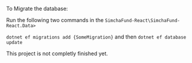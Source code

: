 To Migrate the database:

 Run the following two commands in the `SimchaFund-React\SimchaFund-React.Data>`
 
 `dotnet ef migrations add {SomeMigration}`
and then `dotnet ef database update`

This project is not completly finished yet.
